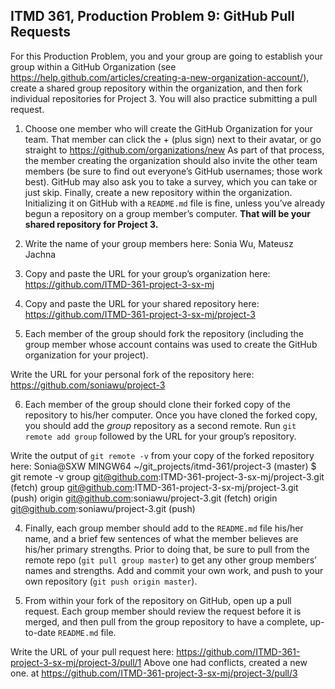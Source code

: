 ## ITMD 361, Production Problem 9: GitHub Pull Requests

For this Production Problem, you and your group are going to establish your group within a GitHub Organization (see https://help.github.com/articles/creating-a-new-organization-account/), create a shared group repository within the organization, and then fork individual repositories for Project 3. You will also practice submitting a pull request.

1. Choose one member who will create the GitHub Organization for your team. That member can click the + (plus sign) next to their avatar, or go straight to https://github.com/organizations/new As part of that process, the member creating the organization should also invite the other team members (be sure to find out everyone’s GitHub usernames; those work best). GitHub may also ask you to take a survey, which you can take or just skip. Finally, create a new repository within the organization. Initializing it on GitHub with a `README.md` file is fine, unless you’ve already begun a repository on a group member’s computer. **That will be your shared repository for Project 3.**

2. Write the name of your group members here: Sonia Wu, Mateusz Jachna

3. Copy and paste the URL for your group’s organization here: https://github.com/ITMD-361-project-3-sx-mj

4. Copy and paste the URL for your shared repository here: https://github.com/ITMD-361-project-3-sx-mj/project-3

5. Each member of the group should fork the repository (including the group member whose account contains was used to create the GitHub organization for your project).

Write the URL for your personal fork of the repository here: https://github.com/soniawu/project-3

6. Each member of the group should clone their forked copy of the repository to his/her computer. Once you have cloned the forked copy, you should add the *group* repository as a second remote. Run `git remote add group` followed by the URL for your group’s repository.

Write the output of `git remote -v` from your copy of the forked repository here:
Sonia@SXW MINGW64 ~/git_projects/itmd-361/project-3 (master)
$ git remote -v
group   git@github.com:ITMD-361-project-3-sx-mj/project-3.git (fetch)
group   git@github.com:ITMD-361-project-3-sx-mj/project-3.git (push)
origin  git@github.com:soniawu/project-3.git (fetch)
origin  git@github.com:soniawu/project-3.git (push)


4. Finally, each group member should add to the `README.md` file his/her name, and a brief few sentences of what the member believes are his/her primary strengths. Prior to doing that, be sure to pull from the remote repo (`git pull group master`) to get any other group members’ names and strengths. Add and commit your own work, and push to your own repository (`git push origin master`).

5. From within your fork of the repository on GitHub, open up a pull request. Each group member should review the request before it is merged, and then pull from the group repository to have a complete, up-to-date `README.md` file.

Write the URL of your pull request here:  https://github.com/ITMD-361-project-3-sx-mj/project-3/pull/1
Above one had conflicts, created a new one. at https://github.com/ITMD-361-project-3-sx-mj/project-3/pull/3
